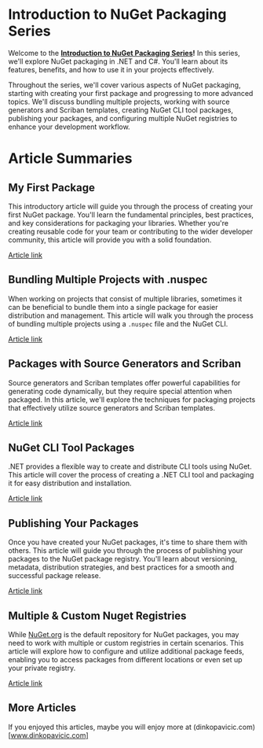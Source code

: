 # Introduction to NuGet Packaging Series
Welcome to the **[Introduction to NuGet Packaging Series](dinkopavicic.com/journal/the-series-nuget-packaging)!** In this series, we'll explore NuGet packaging in .NET and C#. You'll learn about its features, benefits, and how to use it in your projects effectively.

Throughout the series, we'll cover various aspects of NuGet packaging, starting with creating your first package and progressing to more advanced topics. We'll discuss bundling multiple projects, working with source generators and Scriban templates, creating NuGet CLI tool packages, publishing your packages, and configuring multiple NuGet registries to enhance your development workflow.

# Article Summaries
## My First Package
This introductory article will guide you through the process of creating your first NuGet package. You'll learn the fundamental principles, best practices, and key considerations for packaging your libraries. Whether you're creating reusable code for your team or contributing to the wider developer community, this article will provide you with a solid foundation.

[Article link](http://dinkopavicic.com/journal/nuget-my-first-package)

## Bundling Multiple Projects with .nuspec
When working on projects that consist of multiple libraries, sometimes it can be beneficial to bundle them into a single package for easier distribution and management. This article will walk you through the process of bundling multiple projects using a `.nuspec` file and the NuGet CLI.

[Article link](http://dinkopavicic.com/journal/nuget-bundling-multiple-packages)

## Packages with Source Generators and Scriban
Source generators and Scriban templates offer powerful capabilities for generating code dynamically, but they require special attention when packaged. In this article, we'll explore the techniques for packaging projects that effectively utilize source generators and Scriban templates.

[Article link](http://dinkopavicic.com/journal/nuget-packages-with-source-generators)

## NuGet CLI Tool Packages
.NET provides a flexible way to create and distribute CLI tools using NuGet. This article will cover the process of creating a .NET CLI tool and packaging it for easy distribution and installation.

[Article link](http://dinkopavicic.com/journal/nuget-cli-tool-packages)

## Publishing Your Packages
Once you have created your NuGet packages, it's time to share them with others. This article will guide you through the process of publishing your packages to the NuGet package registry. You'll learn about versioning, metadata, distribution strategies, and best practices for a smooth and successful package release.

[Article link](http://dinkopavicic.com/journal/nuget-publishing-packages)

## Multiple & Custom Nuget Registries
While [NuGet.org](http://NuGet.org) is the default repository for NuGet packages, you may need to work with multiple or custom registries in certain scenarios. This article will explore how to configure and utilize additional package feeds, enabling you to access packages from different locations or even set up your private registry.

[Article link](http://dinkopavicic.com/journal/nuget-multiple-and-custom-registries)

## More Articles
If you enjoyed this articles, maybe you will enjoy more at (dinkopavicic.com)[www.dinkopavicic.com]
